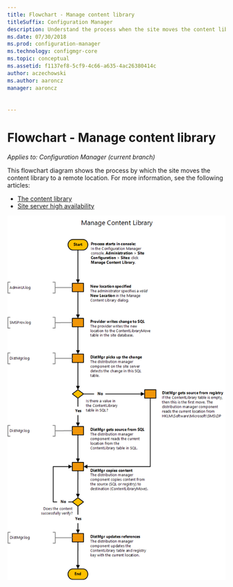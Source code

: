 ```yaml
---
title: Flowchart - Manage content library 
titleSuffix: Configuration Manager
description: Understand the process when the site moves the content library to a remote location. 
ms.date: 07/30/2018
ms.prod: configuration-manager
ms.technology: configmgr-core
ms.topic: conceptual
ms.assetid: f1137ef8-5cf9-4c66-a635-4ac26380414c
author: aczechowski
ms.author: aaroncz
manager: aaroncz


---
```


# Flowchart - Manage content library

*Applies to: Configuration Manager (current branch)*

This flowchart diagram shows the process by which the site moves the content library to a remote location. For more information, see the following articles:  
- [The content library](the-content-library.md)  
- [Site server high availability](../../servers/deploy/configure/site-server-high-availability.md)

![Flowchart diagram to move the content library to a remote location](media/manage-content-library-flowchart.png)
